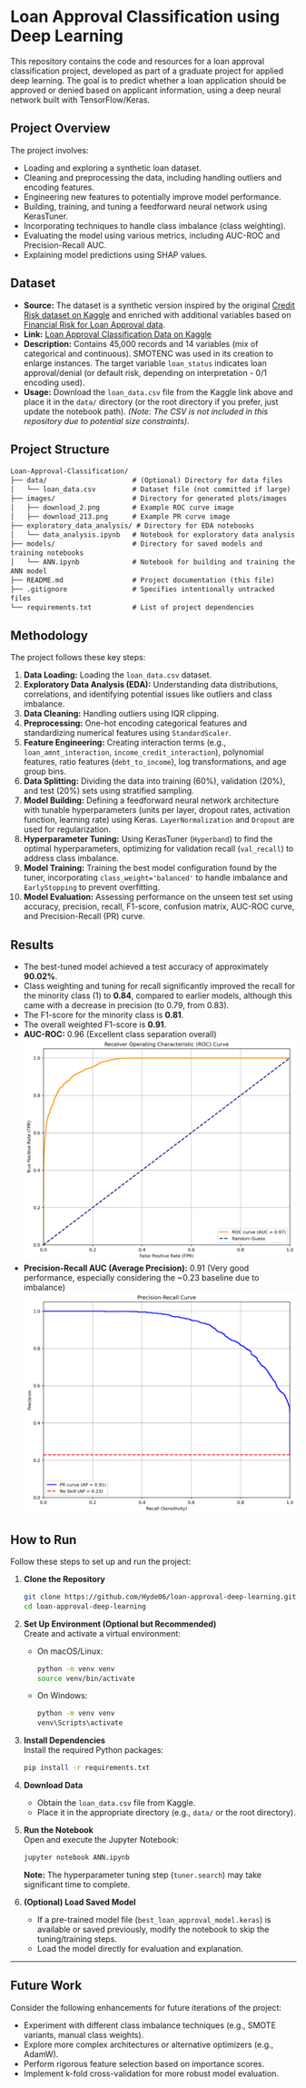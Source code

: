 # Loan Approval Classification using Deep Learning

This repository contains the code and resources for a loan approval classification project, developed as part of a graduate project for applied deep learning. The goal is to predict whether a loan application should be approved or denied based on applicant information, using a deep neural network built with TensorFlow/Keras.

## Project Overview

The project involves:
- Loading and exploring a synthetic loan dataset.
- Cleaning and preprocessing the data, including handling outliers and encoding features.
- Engineering new features to potentially improve model performance.
- Building, training, and tuning a feedforward neural network using KerasTuner.
- Incorporating techniques to handle class imbalance (class weighting).
- Evaluating the model using various metrics, including AUC-ROC and Precision-Recall AUC.
- Explaining model predictions using SHAP values.

## Dataset

- **Source:** The dataset is a synthetic version inspired by the original [Credit Risk dataset on Kaggle](https://www.kaggle.com/datasets/laotse/credit-risk-dataset) and enriched with additional variables based on [Financial Risk for Loan Approval data](https://www.kaggle.com/datasets/lorenzozoppelletto/financial-risk-for-loan-approval).
- **Link:** [Loan Approval Classification Data on Kaggle](https://www.kaggle.com/datasets/taweilo/loan-approval-classification-data)
- **Description:** Contains 45,000 records and 14 variables (mix of categorical and continuous). SMOTENC was used in its creation to enlarge instances. The target variable `loan_status` indicates loan approval/denial (or default risk, depending on interpretation - 0/1 encoding used).
- **Usage:** Download the `loan_data.csv` file from the Kaggle link above and place it in the `data/` directory (or the root directory if you prefer, just update the notebook path). *(Note: The CSV is not included in this repository due to potential size constraints).*

## Project Structure

```
Loan-Approval-Classification/
├── data/                     # (Optional) Directory for data files
│   └── loan_data.csv         # Dataset file (not committed if large)
├── images/                   # Directory for generated plots/images
│   ├── download_2.png        # Example ROC curve image
│   ├── download_213.png      # Example PR curve image
├── exploratory_data_analysis/ # Directory for EDA notebooks
│   └── data_analysis.ipynb   # Notebook for exploratory data analysis
├── models/                   # Directory for saved models and training notebooks
│   └── ANN.ipynb             # Notebook for building and training the ANN model
├── README.md                 # Project documentation (this file)
├── .gitignore                # Specifies intentionally untracked files
└── requirements.txt          # List of project dependencies
```

## Methodology

The project follows these key steps:

1.  **Data Loading:** Loading the `loan_data.csv` dataset.
2.  **Exploratory Data Analysis (EDA):** Understanding data distributions, correlations, and identifying potential issues like outliers and class imbalance.
3.  **Data Cleaning:** Handling outliers using IQR clipping.
4.  **Preprocessing:** One-hot encoding categorical features and standardizing numerical features using `StandardScaler`.
5.  **Feature Engineering:** Creating interaction terms (e.g., `loan_amnt_interaction`, `income_credit_interaction`), polynomial features, ratio features (`debt_to_income`), log transformations, and age group bins.
6.  **Data Splitting:** Dividing the data into training (60%), validation (20%), and test (20%) sets using stratified sampling.
7.  **Model Building:** Defining a feedforward neural network architecture with tunable hyperparameters (units per layer, dropout rates, activation function, learning rate) using Keras. `LayerNormalization` and `Dropout` are used for regularization.
8.  **Hyperparameter Tuning:** Using KerasTuner (`Hyperband`) to find the optimal hyperparameters, optimizing for validation recall (`val_recall`) to address class imbalance.
9.  **Model Training:** Training the best model configuration found by the tuner, incorporating `class_weight='balanced'` to handle imbalance and `EarlyStopping` to prevent overfitting.
10. **Model Evaluation:** Assessing performance on the unseen test set using accuracy, precision, recall, F1-score, confusion matrix, AUC-ROC curve, and Precision-Recall (PR) curve.


## Results

- The best-tuned model achieved a test accuracy of approximately **90.02%**.
- Class weighting and tuning for recall significantly improved the recall for the minority class (1) to **0.84**, compared to earlier models, although this came with a decrease in precision (to 0.79, from 0.83).
- The F1-score for the minority class is **0.81**.
- The overall weighted F1-score is **0.91**.
- **AUC-ROC:** 0.96 (Excellent class separation overall)
  ![ROC Curve](images/AUC-ROC.png)
- **Precision-Recall AUC (Average Precision):** 0.91 (Very good performance, especially considering the ~0.23 baseline due to imbalance)
  ![PR Curve](images/PR-AUC.png)


## How to Run

Follow these steps to set up and run the project:

1. **Clone the Repository**  
    ```bash
    git clone https://github.com/Hyde06/loan-approval-deep-learning.git
    cd loan-approval-deep-learning
    ```

2. **Set Up Environment (Optional but Recommended)**  
    Create and activate a virtual environment:  
    - On macOS/Linux:  
      ```bash
      python -m venv venv
      source venv/bin/activate
      ```
    - On Windows:  
      ```bash
      python -m venv venv
      venv\Scripts\activate
      ```

3. **Install Dependencies**  
    Install the required Python packages:  
    ```bash
    pip install -r requirements.txt
    ```

4. **Download Data**  
    - Obtain the `loan_data.csv` file from Kaggle.  
    - Place it in the appropriate directory (e.g., `data/` or the root directory).

5. **Run the Notebook**  
    Open and execute the Jupyter Notebook:  
    ```bash
    jupyter notebook ANN.ipynb
    ```
    **Note:** The hyperparameter tuning step (`tuner.search`) may take significant time to complete.

6. **(Optional) Load Saved Model**  
    - If a pre-trained model file (`best_loan_approval_model.keras`) is available or saved previously, modify the notebook to skip the tuning/training steps.  
    - Load the model directly for evaluation and explanation.

---

## Future Work

Consider the following enhancements for future iterations of the project:

- Experiment with different class imbalance techniques (e.g., SMOTE variants, manual class weights).
- Explore more complex architectures or alternative optimizers (e.g., AdamW).
- Perform rigorous feature selection based on importance scores.
- Implement k-fold cross-validation for more robust model evaluation.